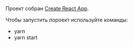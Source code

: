 Проект собран  [Create React App](https://github.com/facebook/create-react-app).

Чтобы запустить пороект используйте команды: 
 - yarn
 - yarn start
